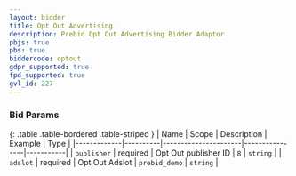 ```yaml
---
layout: bidder
title: Opt Out Advertising
description: Prebid Opt Out Advertising Bidder Adaptor
pbjs: true
pbs: true
biddercode: optout
gdpr_supported: true
fpd_supported: true
gvl_id: 227
---
```


### Bid Params

{: .table .table-bordered .table-striped }
| Name        | Scope    | Description          | Example        | Type      |
|-------------|----------|----------------------|----------------|-----------|
| `publisher` | required | Opt Out publisher ID | `8`            | `string`  |
| `adslot`    | required | Opt Out Adslot       | `prebid_demo`  | `string`  |
